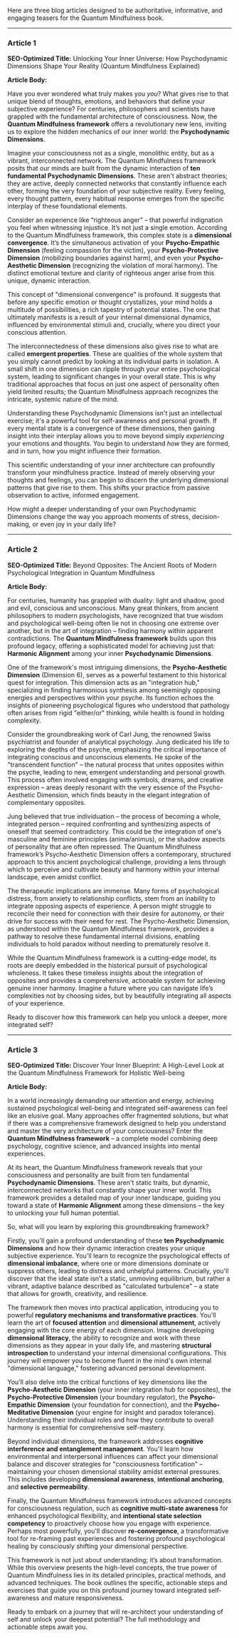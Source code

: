 Here are three blog articles designed to be authoritative, informative, and engaging teasers for the Quantum Mindfulness book.

---

### Article 1

**SEO-Optimized Title:** Unlocking Your Inner Universe: How Psychodynamic Dimensions Shape Your Reality (Quantum Mindfulness Explained)

**Article Body:**

Have you ever wondered what truly makes you *you*? What gives rise to that unique blend of thoughts, emotions, and behaviors that define your subjective experience? For centuries, philosophers and scientists have grappled with the fundamental architecture of consciousness. Now, the **Quantum Mindfulness framework** offers a revolutionary new lens, inviting us to explore the hidden mechanics of our inner world: the **Psychodynamic Dimensions**.

Imagine your consciousness not as a single, monolithic entity, but as a vibrant, interconnected network. The Quantum Mindfulness framework posits that our minds are built from the dynamic interaction of **ten fundamental Psychodynamic Dimensions**. These aren't abstract theories; they are active, deeply connected networks that constantly influence each other, forming the very foundation of your subjective reality. Every feeling, every thought pattern, every habitual response emerges from the specific interplay of these foundational elements.

Consider an experience like “righteous anger” – that powerful indignation you feel when witnessing injustice. It’s not just a single emotion. According to the Quantum Mindfulness framework, this complex state is a **dimensional convergence**. It’s the simultaneous activation of your **Psycho-Empathic Dimension** (feeling compassion for the victim), your **Psycho-Protective Dimension** (mobilizing boundaries against harm), and even your **Psycho-Aesthetic Dimension** (recognizing the violation of moral harmony). The distinct emotional texture and clarity of righteous anger arise from this unique, dynamic interaction.

This concept of "dimensional convergence" is profound. It suggests that before any specific emotion or thought crystallizes, your mind holds a multitude of possibilities, a rich tapestry of potential states. The one that ultimately manifests is a result of your internal dimensional dynamics, influenced by environmental stimuli and, crucially, where you direct your conscious attention.

The interconnectedness of these dimensions also gives rise to what are called **emergent properties**. These are qualities of the whole system that you simply cannot predict by looking at its individual parts in isolation. A small shift in one dimension can ripple through your entire psychological system, leading to significant changes in your overall state. This is why traditional approaches that focus on just one aspect of personality often yield limited results; the Quantum Mindfulness approach recognizes the intricate, systemic nature of the mind.

Understanding these Psychodynamic Dimensions isn't just an intellectual exercise; it's a powerful tool for self-awareness and personal growth. If every mental state is a convergence of these dimensions, then gaining insight into their interplay allows you to move beyond simply *experiencing* your emotions and thoughts. You begin to understand *how* they are formed, and in turn, how you might influence their formation.

This scientific understanding of your inner architecture can profoundly transform your mindfulness practice. Instead of merely observing your thoughts and feelings, you can begin to discern the underlying dimensional patterns that give rise to them. This shifts your practice from passive observation to active, informed engagement.

How might a deeper understanding of your own Psychodynamic Dimensions change the way you approach moments of stress, decision-making, or even joy in your daily life?

---

### Article 2

**SEO-Optimized Title:** Beyond Opposites: The Ancient Roots of Modern Psychological Integration in Quantum Mindfulness

**Article Body:**

For centuries, humanity has grappled with duality: light and shadow, good and evil, conscious and unconscious. Many great thinkers, from ancient philosophers to modern psychologists, have recognized that true wisdom and psychological well-being often lie not in choosing one extreme over another, but in the art of integration – finding harmony within apparent contradictions. The **Quantum Mindfulness framework** builds upon this profound legacy, offering a sophisticated model for achieving just that: **Harmonic Alignment** among your inner **Psychodynamic Dimensions**.

One of the framework's most intriguing dimensions, the **Psycho-Aesthetic Dimension** (Dimension 6), serves as a powerful testament to this historical quest for integration. This dimension acts as an "integration hub," specializing in finding harmonious synthesis among seemingly opposing energies and perspectives within your psyche. Its function echoes the insights of pioneering psychological figures who understood that pathology often arises from rigid "either/or" thinking, while health is found in holding complexity.

Consider the groundbreaking work of Carl Jung, the renowned Swiss psychiatrist and founder of analytical psychology. Jung dedicated his life to exploring the depths of the psyche, emphasizing the critical importance of integrating conscious and unconscious elements. He spoke of the "transcendent function" – the natural process that unites opposites within the psyche, leading to new, emergent understanding and personal growth. This process often involved engaging with symbols, dreams, and creative expression – areas deeply resonant with the very essence of the Psycho-Aesthetic Dimension, which finds beauty in the elegant integration of complementary opposites.

Jung believed that true individuation – the process of becoming a whole, integrated person – required confronting and synthesizing aspects of oneself that seemed contradictory. This could be the integration of one's masculine and feminine principles (anima/animus), or the shadow aspects of personality that are often repressed. The Quantum Mindfulness framework’s Psycho-Aesthetic Dimension offers a contemporary, structured approach to this ancient psychological challenge, providing a lens through which to perceive and cultivate beauty and harmony within your internal landscape, even amidst conflict.

The therapeutic implications are immense. Many forms of psychological distress, from anxiety to relationship conflicts, stem from an inability to integrate opposing aspects of experience. A person might struggle to reconcile their need for connection with their desire for autonomy, or their drive for success with their need for rest. The Psycho-Aesthetic Dimension, as understood within the Quantum Mindfulness framework, provides a pathway to resolve these fundamental internal divisions, enabling individuals to hold paradox without needing to prematurely resolve it.

While the Quantum Mindfulness framework is a cutting-edge model, its roots are deeply embedded in the historical pursuit of psychological wholeness. It takes these timeless insights about the integration of opposites and provides a comprehensive, actionable system for achieving genuine inner harmony. Imagine a future where you can navigate life’s complexities not by choosing sides, but by beautifully integrating all aspects of your experience.

Ready to discover how this framework can help you unlock a deeper, more integrated self?

---

### Article 3

**SEO-Optimized Title:** Discover Your Inner Blueprint: A High-Level Look at the Quantum Mindfulness Framework for Holistic Well-being

**Article Body:**

In a world increasingly demanding our attention and energy, achieving sustained psychological well-being and integrated self-awareness can feel like an elusive goal. Many approaches offer fragmented solutions, but what if there was a comprehensive framework designed to help you understand and master the very architecture of your consciousness? Enter the **Quantum Mindfulness framework** – a complete model combining deep psychology, cognitive science, and advanced insights into mental experiences.

At its heart, the Quantum Mindfulness framework reveals that your consciousness and personality are built from ten fundamental **Psychodynamic Dimensions**. These aren't static traits, but dynamic, interconnected networks that constantly shape your inner world. This framework provides a detailed map of your inner landscape, guiding you toward a state of **Harmonic Alignment** among these dimensions – the key to unlocking your full human potential.

So, what will you learn by exploring this groundbreaking framework?

Firstly, you'll gain a profound understanding of these **ten Psychodynamic Dimensions** and how their dynamic interaction creates your unique subjective experience. You'll learn to recognize the psychological effects of **dimensional imbalance**, where one or more dimensions dominate or suppress others, leading to distress and unhelpful patterns. Crucially, you'll discover that the ideal state isn't a static, unmoving equilibrium, but rather a vibrant, adaptive balance described as "calculated turbulence" – a state that allows for growth, creativity, and resilience.

The framework then moves into practical application, introducing you to powerful **regulatory mechanisms and transformative practices**. You'll learn the art of **focused attention** and **dimensional attunement**, actively engaging with the core energy of each dimension. Imagine developing **dimensional literacy**, the ability to recognize and work with these dimensions as they appear in your daily life, and mastering **structural introspection** to understand your internal dimensional configurations. This journey will empower you to become fluent in the mind's own internal "dimensional language," fostering advanced personal development.

You’ll also delve into the critical functions of key dimensions like the **Psycho-Aesthetic Dimension** (your inner integration hub for opposites), the **Psycho-Protective Dimension** (your boundary regulator), the **Psycho-Empathic Dimension** (your foundation for connection), and the **Psycho-Meditative Dimension** (your engine for insight and paradox tolerance). Understanding their individual roles and how they contribute to overall harmony is essential for comprehensive self-mastery.

Beyond individual dimensions, the framework addresses **cognitive interference and entanglement management**. You'll learn how environmental and interpersonal influences can affect your dimensional balance and discover strategies for "consciousness fortification" – maintaining your chosen dimensional stability amidst external pressures. This includes developing **dimensional awareness**, **intentional anchoring**, and **selective permeability**.

Finally, the Quantum Mindfulness framework introduces advanced concepts for consciousness regulation, such as **cognitive multi-state awareness** for enhanced psychological flexibility, and **intentional state selection competency** to proactively choose how you engage with experience. Perhaps most powerfully, you'll discover **re-convergence**, a transformative tool for re-framing past experiences and fostering profound psychological healing by consciously shifting your dimensional perspective.

This framework is not just about understanding; it’s about transformation. While this overview presents the high-level concepts, the true power of Quantum Mindfulness lies in its detailed principles, practical methods, and advanced techniques. The book outlines the specific, actionable steps and exercises that guide you on this profound journey toward integrated self-awareness and mature responsiveness.

Ready to embark on a journey that will re-architect your understanding of self and unlock your deepest potential? The full methodology and actionable steps await you.